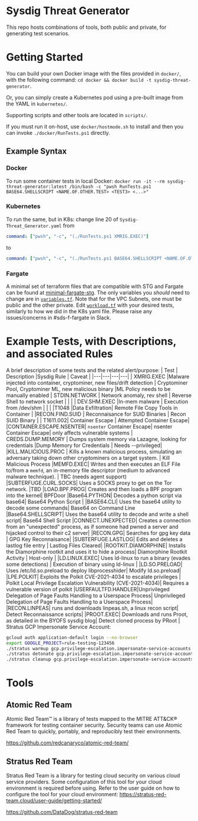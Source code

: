# Sysdig Threat Generator

This repo hosts combinations of tools, both public and private, for generating test scenarios.

# Getting Started

You can build your own Docker image with the files provided in `docker/`, with the following command:
`cd docker && docker build -t sysdig-threat-generator`.

Or, you can simply create a Kubernetes pod using a pre-built image from the YAML in `kubernetes/`.  

Supporting scripts and other tools are located in `scripts/`.

If you must run it on-host, use `docker/hostmode.sh` to install and then you can invoke `./docker/RunTests.ps1` directly.
## Example Syntax

### Docker
To run some container tests in local Docker:
`docker run -it --rm sysdig-threat-generator:latest /bin/bash -c "pwsh RunTests.ps1 BASE64.SHELLSCRIPT <NAME.OF.OTHER.TEST> <TEST3> <...>"`

### Kubernetes
To run the same, but in K8s:
change line 20 of `Sysdig-Threat_Generator.yaml` from 

```yaml
command: ["pwsh", "-c", "(./RunTests.ps1 XMRIG.EXEC)"]
```

to

```yaml
command: ["pwsh", "-c", "(./RunTests.ps1 BASE64.SHELLSCRIPT <NAME.OF.OTHER.TEST> <...>)"]
```

### Fargate
A minimal set of terraform files that are compatible with STG and Fargate can be found at [minimal-fargate-stg](https://github.com/sysdig/minimal_fargate_stg). The only variables you *should* need to change are in [`variables.tf`](https://github.com/sysdig/minimal_fargate_stg/blob/master/variables.tf). Note that for the VPC Subnets, one must be public and the other private. Edit [`workload.tf`](https://github.com/sysdig/minimal_fargate_stg/blob/master/workload.tf#L12) with your desired tests, similarly to how we did in the K8s yaml file.
Please raise any issues/concerns in #sds-f-fargate in Slack.

# Example Tests, with Descriptions, and associated Rules
A brief description of some tests and the related alert/purpose:
| Test  | Description   |Sysdig Rule  | Caveat |
|---|---|---|---|
|  XMRIG.EXEC |Malware injected into container, cryptominer, new files/drift detection   | Cryptominer Pool, Cryptominer ML, new malicious binary  |ML Policy needs to be manually enabled
| STDIN.NETWORK  | Network anomaly, rev shell   | Reverse Shell to network socket  |   |   |
| DEV.SHM.EXEC  |In-mem malware    | Execution from /dev/shm  |   |   |
|T1048 |Data Exfiltration| Remote File Copy Tools in Container |
|RECON.FIND.SUID | Reconnaisance for SUID Binaries | Recon SUID Binary |
| T1611.002| Container Escape | Attempted Container Escape| 
|CONTAINER.ESCAPE.NSENTER| `nsenter` Container Escape| nsenter Container Escape| only affects vulnerable systems
| CREDS.DUMP.MEMORY | Dumps system memory via Lazagne, looking for credentials |Dump Memory for Credentials | Needs --privileged|
|KILL.MALICIOUS.PROC | Kills a known malicious process, simulating an adversary taking down other cryptominers on a target system. | Kill Malicious Process
|MEMFD.EXEC| Writes and then executes an ELF File to/from a `memfd`, an in-memory file descriptor (medium to advanced malware technique). | TBC (needs agent support)
|SUBTERFUGE.CURL.SOCKS| Uses a SOCKS proxy to get on the Tor network. |TBD
|LOAD.BPF.PROG| Creates and then loads a BPF program into the kernel| BPFDoor
|Base64.PYTHON| Decodes a python script via base64| Base64 Python Script |
|BASE64.CLI| Uses the base64 utility to decode some commands| Base64 on Command Line
|Base64.SHELLSCRIPT| Uses the base64 utility to decode and write a shell script| Base64 Shell Script
|CONNECT.UNEXPECTED| Creates a connection from an "unexpected" process, as if someone had pwned a server and hijacked control to their c2 server| 
|RECON.GPG| Searches for gpg key data | GPG Key Reconnaisance|
|SUBTERFUGE.LASTLOG| Edits and deletes a lastlog file entry | Lastlog Files Cleared|
|ROOTKIT.DIAMORPHINE| Installs the Diamorphine rootkit and uses it to hide a process| Diamorphine Rootkit Activity | Host-only |
|LD.LINUX.EXEC| Uses ld-linux to run a binary (evades some detections) | Execution of binary using ld-linux |
|LD.SO.PRELOAD| Uses /etc/ld.so.preload to deploy libprocesshider| Modify ld.so.preload|
|LPE.POLKIT| Exploits the Polkit CVE-2021-4034 to escalate privileges | Polkit Local Privilege Escalation Vulnerability (CVE-2021-4034)| Requires a vulnerable version of polkit
|USERFAULTFD.HANDLER|Unprivileged Delegation of Page Faults Handling to a Userspace Process| Unprivileged Delegation of Page Faults Handling to a Userspace Process| 
|RECON.LINPEAS| runs and downloads linpeas.sh, a linux recon script| Detect Reconnaissance scripts| 
|PROOT.EXEC| Downloads and runs Proot, as detailed in the BYOFS sysdig blog| Detect cloned process by PRoot |
Stratus GCP Impersonate Service Account:
```bash
gcloud auth application-default login --no-browser
export GOOGLE_PROJECT=rule-testing-123456
./stratus warmup gcp.privilege-escalation.impersonate-service-accounts
./stratus detonate gcp.privilege-escalation.impersonate-service-accounts
./stratus cleanup gcp.privilege-escalation.impersonate-service-accounts
```

# Tools

## Atomic Red Team

Atomic Red Team™ is a library of tests mapped to the MITRE ATT&CK® framework for testing container security. Security teams can use Atomic Red Team to quickly, portably, and reproducibly test their environments.

https://github.com/redcanaryco/atomic-red-team/

## Stratus Red Team
Stratus Red Team is a library for testing cloud security on various cloud service providers.  Some configuration of this tool for your cloud environment is required before using.  Refer to the user guide on how to configure the tool for your cloud environment: https://stratus-red-team.cloud/user-guide/getting-started/

https://github.com/DataDog/stratus-red-team

